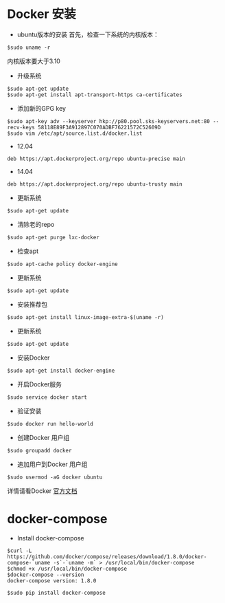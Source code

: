 # Docker 安装

- ubuntu版本的安装
首先，检查一下系统的内核版本：

```
$sudo uname -r
```

内核版本要大于3.10

- 升级系统

```
$sudo apt-get update
$sudo apt-get install apt-transport-https ca-certificates
```

- 添加新的GPG key

```
$sudo apt-key adv --keyserver hkp://p80.pool.sks-keyservers.net:80 --recv-keys 58118E89F3A912897C070ADBF76221572C52609D
$sudo vim /etc/apt/source.list.d/docker.list
```

- 12.04

```
deb https://apt.dockerproject.org/repo ubuntu-precise main
```

- 14.04

```
deb https://apt.dockerproject.org/repo ubuntu-trusty main
```

- 更新系统

```
$sudo apt-get update
```

- 清除老的repo

```
$sudo apt-get purge lxc-docker
```

- 检查apt

```
$sudo apt-cache policy docker-engine
```

- 更新系统

```
$sudo apt-get update
```

- 安装推荐包

```
$sudo apt-get install linux-image-extra-$(uname -r)
```

- 更新系统

```
$sudo apt-get update
```

- 安装Docker

```
$sudo apt-get install docker-engine
```

- 开启Docker服务

```
$sudo service docker start
```

- 验证安装

```
$sudo docker run hello-world
```

- 创建Docker 用户组

```
$sudo groupadd docker
```

- 追加用户到Docker 用户组

```
$sudo usermod -aG docker ubuntu
```

详情请看Docker [官方文档](https://docs.docker.com/engine/installation/linux/ubuntulinux/)

# docker-compose

- Install docker-compose

```
$curl -L https://github.com/docker/compose/releases/download/1.8.0/docker-compose-`uname -s`-`uname -m` > /usr/local/bin/docker-compose
$chmod +x /usr/local/bin/docker-compose
$docker-compose --version
docker-compose version: 1.8.0
```

```
$sudo pip install docker-compose
```